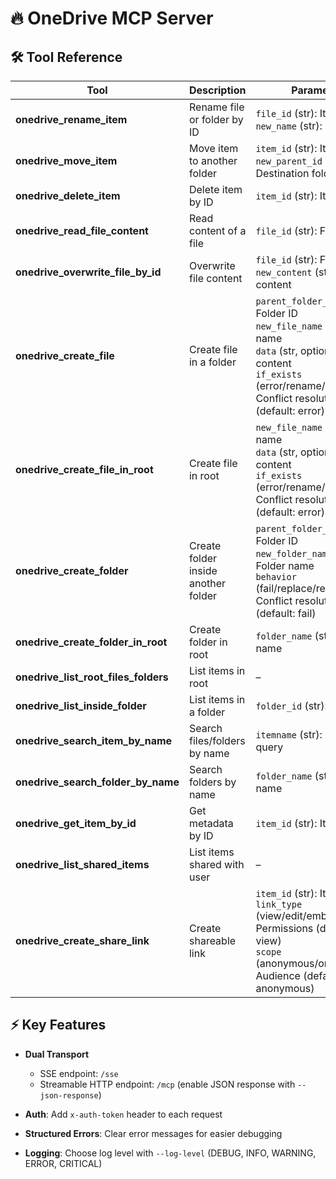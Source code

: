 # 🔥 OneDrive MCP Server

## 🛠️ Tool Reference

| Tool                                     | Description                         | Parameters                                                                                                                                                                                  |
| ---------------------------------------- | ----------------------------------- | ------------------------------------------------------------------------------------------------------------------------------------------------------------------------------------------- |
| **onedrive\_rename\_item**               | Rename file or folder by ID         | `file_id` (str): Item ID<br>`new_name` (str): New name                                                                                                                                      |
| **onedrive\_move\_item**                 | Move item to another folder         | `item_id` (str): Item ID<br>`new_parent_id` (str): Destination folder ID                                                                                                                    |
| **onedrive\_delete\_item**               | Delete item by ID                   | `item_id` (str): Item ID                                                                                                                                                                    |
| **onedrive\_read\_file\_content**        | Read content of a file              | `file_id` (str): File ID                                                                                                                                                                    |
| **onedrive\_overwrite\_file\_by\_id**    | Overwrite file content              | `file_id` (str): File ID<br>`new_content` (str): New content                                                                                                                                |
| **onedrive\_create\_file**               | Create file in a folder             | `parent_folder_id` (str): Folder ID<br>`new_file_name` (str): File name<br>`data` (str, optional): File content<br>`if_exists` (error/rename/replace): Conflict resolution (default: error) |
| **onedrive\_create\_file\_in\_root**     | Create file in root                 | `new_file_name` (str): File name<br>`data` (str, optional): File content<br>`if_exists` (error/rename/replace): Conflict resolution (default: error)                                        |
| **onedrive\_create\_folder**             | Create folder inside another folder | `parent_folder_id` (str): Folder ID<br>`new_folder_name` (str): Folder name<br>`behavior` (fail/replace/rename): Conflict resolution (default: fail)                                        |
| **onedrive\_create\_folder\_in\_root**   | Create folder in root               | `folder_name` (str): Folder name                                                                                                                                                            |
| **onedrive\_list\_root\_files\_folders** | List items in root                  | –                                                                                                                                                                                           |
| **onedrive\_list\_inside\_folder**       | List items in a folder              | `folder_id` (str): Folder ID                                                                                                                                                                |
| **onedrive\_search\_item\_by\_name**     | Search files/folders by name        | `itemname` (str): Search query                                                                                                                                                              |
| **onedrive\_search\_folder\_by\_name**   | Search folders by name              | `folder_name` (str): Folder name                                                                                                                                                            |
| **onedrive\_get\_item\_by\_id**          | Get metadata by ID                  | `item_id` (str): Item ID                                                                                                                                                                    |
| **onedrive\_list\_shared\_items**        | List items shared with user         | –                                                                                                                                                                                           |
| **onedrive\_create\_share\_link**        | Create shareable link               | `item_id` (str): Item ID<br>`link_type` (view/edit/embed): Permissions (default: view)<br>`scope` (anonymous/organization): Audience (default: anonymous)                                   |

## ⚡ Key Features

* **Dual Transport**

  * SSE endpoint: `/sse`
  * Streamable HTTP endpoint: `/mcp` (enable JSON response with `--json-response`)
* **Auth**: Add `x-auth-token` header to each request
* **Structured Errors**: Clear error messages for easier debugging
* **Logging**: Choose log level with `--log-level` (DEBUG, INFO, WARNING, ERROR, CRITICAL)

